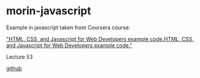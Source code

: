 # morin-javascript

Example in javascript taken from Coursera course:

["HTML, CSS, and Javascript for Web Developers example code.HTML, CSS, and Javascript for Web Developers example code."](https://www.coursera.org/learn/html-css-javascript-for-web-developers/home/week/5)

Lecture 53

[github](https://github.com/jhu-ep-coursera/fullstack-course4/tree/master/examples/Lecture53)


